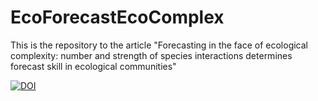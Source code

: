 # EcoForecastEcoComplex
This is the repository to the article "Forecasting in the face of ecological complexity: number and strength of species interactions determines forecast skill in ecological communities"


[![DOI](https://zenodo.org/badge/DOI/10.5281/zenodo.6323239.svg)](https://doi.org/10.5281/zenodo.6323239)
